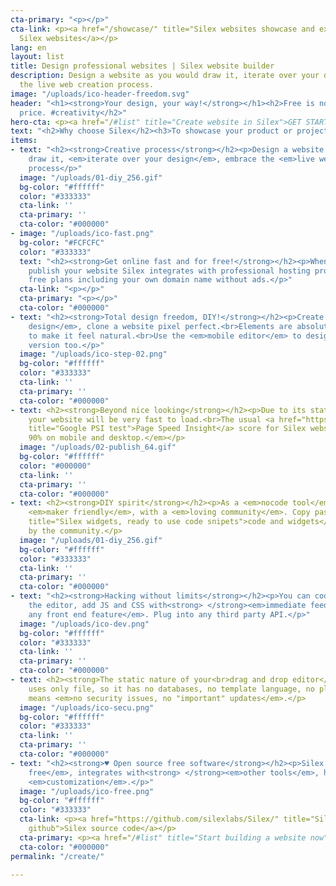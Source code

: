 ```yaml
---
cta-primary: "<p></p>"
cta-link: <p><a href="/showcase/" title="Silex websites showcase and examples">Featured
  Silex websites</a></p>
lang: en
layout: list
title: Design professional websites | Silex website builder
description: Design a website as you would draw it, iterate over your design, embrace
  the live web creation process.
image: "/uploads/ico-header-freedom.svg"
header: "<h1><strong>Your design, your way!</strong></h1><h2>Free is not just about
  price. #creativity</h2>"
hero-cta: <p><a href="/#list" title="Create website in Silex">GET STARTED!</a></p>
text: "<h2>Why choose Silex</h2><h3>To showcase your product or project?</h3>"
items:
- text: "<h2><strong>Creative process</strong></h2><p>Design a website as you would
    draw it, <em>iterate over your design</em>, embrace the <em>live web creation</em>
    process</p>"
  image: "/uploads/01-diy_256.gif"
  bg-color: "#ffffff"
  color: "#333333"
  cta-link: ''
  cta-primary: ''
  cta-color: "#000000"
- image: "/uploads/ico-fast.png"
  bg-color: "#FCFCFC"
  color: "#333333"
  text: "<h2><strong>Get online fast and for free!</strong></h2><p>When you are ready,
    publish your website Silex integrates with professional hosting providers offering
    free plans including your own domain name without ads.</p>"
  cta-link: "<p></p>"
  cta-primary: "<p></p>"
  cta-color: "#000000"
- text: "<h2><strong>Total design freedom, DIY!</strong></h2><p>Create any <em>custom
    design</em>, clone a website pixel perfect.<br>Elements are absolutely positioned
    to make it feel natural.<br>Use the <em>mobile editor</em> to design the mobile
    version too.</p>"
  image: "/uploads/ico-step-02.png"
  bg-color: "#ffffff"
  color: "#333333"
  cta-link: ''
  cta-primary: ''
  cta-color: "#000000"
- text: <h2><strong>Beyond nice looking</strong></h2><p>Due to its static nature,
    your website will be very fast to load.<br>The usual <a href="https://developers.google.com/speed/pagespeed/insights/?url=https%3A%2F%2Fwww.silex.me"
    title="Google PSI test">Page Speed Insight</a> score for Silex websites is <em>&gt;
    90% on mobile and desktop.</em></p>
  image: "/uploads/02-publish_64.gif"
  bg-color: "#ffffff"
  color: "#000000"
  cta-link: ''
  cta-primary: ''
  cta-color: "#000000"
- text: <h2><strong>DIY spirit</strong></h2><p>As a <em>nocode tool</em>, Silex is
    <em>maker friendly</em>, with a <em>loving community</em>. Copy paste <a href="/widgets/"
    title="Silex widgets, ready to use code snipets">code and widgets</a> provided
    by the community.</p>
  image: "/uploads/01-diy_256.gif"
  bg-color: "#ffffff"
  color: "#333333"
  cta-link: ''
  cta-primary: ''
  cta-color: "#000000"
- text: "<h2><strong>Hacking without limits</strong></h2><p>You can code from within
    the editor, add JS and CSS with<strong> </strong><em>immediate feedback</em>.<br><em>Add
    any front end feature</em>. Plug into any third party API.</p>"
  image: "/uploads/ico-dev.png"
  bg-color: "#ffffff"
  color: "#333333"
  cta-link: ''
  cta-primary: ''
  cta-color: "#000000"
- text: <h2><strong>The static nature of your<br>drag and drop editor</strong></h2><p>Silex
    uses only file, so it has no databases, no template language, no plugins.<br>This
    means <em>no security issues, no "important" updates</em>.</p>
  image: "/uploads/ico-secu.png"
  bg-color: "#ffffff"
  color: "#333333"
  cta-link: ''
  cta-primary: ''
  cta-color: "#000000"
- text: "<h2><strong>♥ Open source free software</strong></h2><p>Silex is <em>forever
    free</em>, integrates with<strong> </strong><em>other tools</em>, has endless
    <em>customization</em>.</p>"
  image: "/uploads/ico-free.png"
  bg-color: "#ffffff"
  color: "#333333"
  cta-link: <p><a href="https://github.com/silexlabs/Silex/" title="Silex source on
    github">Silex source code</a></p>
  cta-primary: <p><a href="/#list" title="Start building a website now">Get started</a></p>
  cta-color: "#000000"
permalink: "/create/"

---
```

